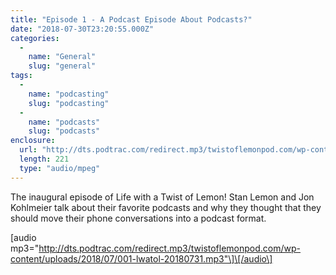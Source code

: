 ```yaml
---
title: "Episode 1 - A Podcast Episode About Podcasts?"
date: "2018-07-30T23:20:55.000Z"
categories: 
  - 
    name: "General"
    slug: "general"
tags: 
  - 
    name: "podcasting"
    slug: "podcasting"
  - 
    name: "podcasts"
    slug: "podcasts"
enclosure: 
  url: "http://dts.podtrac.com/redirect.mp3/twistoflemonpod.com/wp-content/uploads/2018/07/001-lwatol-20180731.mp3"
  length: 221
  type: "audio/mpeg"
---
```


The inaugural episode of Life with a Twist of Lemon! Stan Lemon and Jon Kohlmeier talk about their favorite podcasts and why they thought that they should move their phone conversations into a podcast format.

\[audio mp3="http://dts.podtrac.com/redirect.mp3/twistoflemonpod.com/wp-content/uploads/2018/07/001-lwatol-20180731.mp3"\]\[/audio\]
